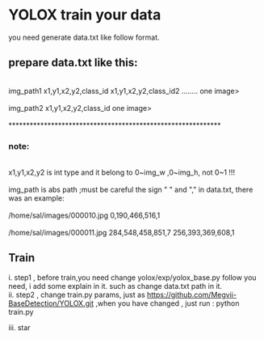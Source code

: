 # YOLOX train your data
you need generate data.txt like follow format. 
## prepare data.txt like this:<br>
<br>img_path1 x1,y1,x2,y2,class_id x1,y1,x2,y2,class_id2 ........<per line-> one image> <br>
<br>img_path2 x1,y1,x2,y2,class_id                               <per line-> one image><br>
<br>************************************************************<br>
### note:<br>
<br>x1,y1,x2,y2 is int type and it belong to 0~img_w ,0~img_h, not 0~1 !!!<br>
<br>img_path is abs path ;must be careful the sign " " and "," in data.txt, there was an example: <br>
<br>/home/sal/images/000010.jpg 0,190,466,516,1<br>
<br>/home/sal/images/000011.jpg 284,548,458,851,7 256,393,369,608,1<br>
 ## Train
 i. step1 , before train,you need change yolox/exp/yolox_base.py follow you need, i add some explain in it. such as change data.txt path in it. <br>
ii. step2 , change train.py params, just as https://github.com/Megvii-BaseDetection/YOLOX.git ,when you have changed , just run : python train.py
 
 iii. star
